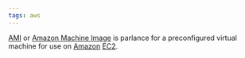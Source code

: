 ```yaml
---
tags: aws
---
```


[AMI](/wiki/AMI) or [Amazon Machine Image](/wiki/Amazon_Machine_Image) is parlance for a preconfigured virtual machine for use on [Amazon](/wiki/Amazon) [EC2](/wiki/EC2).
